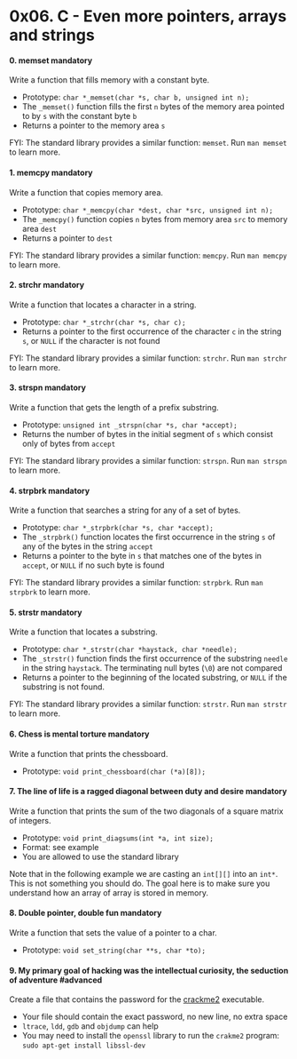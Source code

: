 <h1 class="gap">0x06. C - Even more pointers, arrays and strings</h1>


<h4 class="task">
    0. memset
      <span class="alert alert-warning mandatory-optional">
        mandatory
      </span>
</h4><p>Write a function that fills memory with a constant byte.</p><ul>
<li>Prototype: <code>char *_memset(char *s, char b, unsigned int n);</code></li>
<li>The <code>_memset()</code> function fills the first <code>n</code> bytes of the memory area pointed to by <code>s</code> with the constant byte <code>b</code></li>
<li>Returns a pointer to the memory area <code>s</code></li>
</ul><p>FYI: The standard library provides a similar function: <code>memset</code>. Run <code>man memset</code> to learn more.</p>


<h4 class="task">
    1. memcpy
      <span class="alert alert-warning mandatory-optional">
        mandatory
      </span>
</h4><p>Write a function that copies memory area.</p><ul>
<li>Prototype: <code>char *_memcpy(char *dest, char *src, unsigned int n);</code></li>
<li>The <code>_memcpy()</code>  function  copies <code>n</code> bytes from memory area <code>src</code> to memory area <code>dest</code></li>
<li>Returns a pointer to <code>dest</code></li>
</ul><p>FYI: The standard library provides a similar function: <code>memcpy</code>. Run <code>man memcpy</code> to learn more.</p>


<h4 class="task">
    2. strchr
      <span class="alert alert-warning mandatory-optional">
        mandatory
      </span>
</h4><p>Write a function that locates a character in a string.</p><ul>
<li>Prototype: <code>char *_strchr(char *s, char c);</code></li>
<li>Returns a pointer to the first occurrence of the character <code>c</code> in the string <code>s</code>, or <code>NULL</code> if the character is not  found</li>
</ul><p>FYI: The standard library provides a similar function: <code>strchr</code>. Run <code>man strchr</code> to learn more.</p>


<h4 class="task">
    3. strspn
      <span class="alert alert-warning mandatory-optional">
        mandatory
      </span>
</h4><p>Write a function that gets the length of a prefix substring.</p><ul>
<li>Prototype: <code>unsigned int _strspn(char *s, char *accept);</code></li>
<li>Returns the number of bytes in the initial segment of <code>s</code> which consist only of bytes from <code>accept</code></li>
</ul><p>FYI: The standard library provides a similar function: <code>strspn</code>. Run <code>man strspn</code> to learn more.</p>


<h4 class="task">
    4. strpbrk
      <span class="alert alert-warning mandatory-optional">
        mandatory
      </span>
</h4><p>Write a function that searches a string for any of a set of bytes.</p><ul>
<li>Prototype: <code>char *_strpbrk(char *s, char *accept);</code></li>
<li>The <code>_strpbrk()</code>  function locates the first occurrence in the string <code>s</code> of any of the bytes in the string <code>accept</code></li>
<li>Returns a pointer to the byte in <code>s</code> that matches one of the bytes in <code>accept</code>,  or <code>NULL</code> if no such byte is found</li>
</ul><p>FYI: The standard library provides a similar function: <code>strpbrk</code>. Run <code>man strpbrk</code> to learn more.</p>


<h4 class="task">
    5. strstr
      <span class="alert alert-warning mandatory-optional">
        mandatory
      </span>
</h4><p>Write a function that locates a substring.</p><ul>
<li>Prototype: <code>char *_strstr(char *haystack, char *needle);</code></li>
<li>The <code>_strstr()</code> function finds the first occurrence of the substring <code>needle</code> in the string <code>haystack</code>.  The terminating null bytes (<code>\0</code>) are not compared</li>
<li>Returns a pointer to the beginning of the located substring, or <code>NULL</code> if the substring is not found.</li>
</ul><p>FYI: The standard library provides a similar function: <code>strstr</code>. Run <code>man strstr</code> to learn more.</p>


<h4 class="task">
    6. Chess is mental torture
      <span class="alert alert-warning mandatory-optional">
        mandatory
      </span>
</h4><p>Write a function that prints the chessboard.</p><ul>
<li>Prototype: <code>void print_chessboard(char (*a)[8]);</code></li>
</ul>


<h4 class="task">
    7. The line of life is a ragged diagonal between duty and desire
      <span class="alert alert-warning mandatory-optional">
        mandatory
      </span>
</h4><p>Write a function that prints the sum of the two diagonals of a square matrix of integers.</p><ul>
<li>Prototype: <code>void print_diagsums(int *a, int size);</code></li>
<li>Format: see example</li>
<li>You are allowed to use the standard library</li>
</ul><p>Note that in the following example we are casting an <code>int[][]</code> into an <code>int*</code>. This is not something you should do. The goal here is to make sure you understand how an array of array is stored in memory.</p>


<h4 class="task">
    8. Double pointer, double fun
      <span class="alert alert-warning mandatory-optional">
        mandatory
      </span>
</h4><p>Write a function that sets the value of a pointer to a char.</p><ul>
<li>Prototype: <code>void set_string(char **s, char *to);</code></li>
</ul>


<h4 class="task">
    9. My primary goal of hacking was the intellectual curiosity, the seduction of adventure
      <span class="alert alert-info mandatory-optional">
        #advanced
      </span>
</h4><p>Create a file that contains the password for the <a href="https://github.com/holbertonschool/0x06.c" target="_blank" title="crackme2">crackme2</a>  executable.</p><ul>
<li>Your file should contain the exact password, no new line, no extra space</li>
<li><code>ltrace</code>, <code>ldd</code>, <code>gdb</code> and <code>objdump</code> can help</li>
<li>You may need to install the <code>openssl</code> library to run the <code>crakme2</code> program: <code>sudo apt-get install libssl-dev</code> </li>
</ul>

